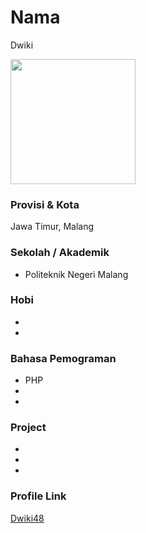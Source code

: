 # Nama
Dwiki

<img src="" width="200" height="200" align="center"/>

### Provisi & Kota
Jawa Timur, Malang


### Sekolah / Akademik
 - Politeknik Negeri Malang

### Hobi

-
-

### Bahasa Pemograman

- PHP
-
-

### Project

-
-
-

### Profile Link

[Dwiki48](https://github.com/dwiki48)
